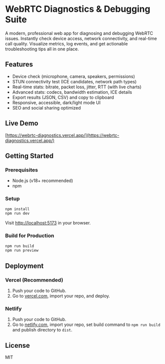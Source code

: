  # WebRTC Diagnostics & Debugging Suite  

A modern, professional web app for diagnosing and debugging WebRTC issues. Instantly check device access, network connectivity, and real-time call quality. Visualize metrics, log events, and get actionable troubleshooting tips all in one place. 

## Features   
- Device check (microphone, camera, speakers, permissions)     
- STUN connectivity test (ICE candidates, network path types)     
- Real-time stats: bitrate, packet loss, jitter, RTT (with live charts)           
- Advanced stats: codecs, bandwidth estimation, ICE details          
- Export results (JSON, CSV) and copy to clipboard                   
- Responsive, accessible, dark/light mode UI                
- SEO and social sharing optimized 
                        
## Live Demo                 
[https://webrtc-diagnostics.vercel.app/](https://webrtc-diagnostics.vercel.app/)                    
                   
## Getting Started                              
        
### Prerequisites                   
- Node.js (v18+ recommended)                    
- npm                     
          
### Setup              
```bash       
npm install            
npm run dev      
```
Visit [http://localhost:5173](http://localhost:5173) in your browser.

### Build for Production 
```bash
npm run build
npm run preview
```

## Deployment
### Vercel (Recommended)
1. Push your code to GitHub.
2. Go to [vercel.com](https://vercel.com/), import your repo, and deploy.

### Netlify
1. Push your code to GitHub.
2. Go to [netlify.com](https://netlify.com/), import your repo, set build command to `npm run build` and publish directory to `dist`.

## License
MIT
